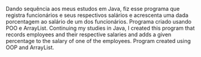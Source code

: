 Dando sequência aos meus estudos em Java, fiz esse programa que registra funcionários e seus respectivos salários e acrescenta uma dada porcentagem ao salário de um dos funcionários. Programa criado usando POO e ArrayList.
Continuing my studies in Java, I created this program that records employees and their respective salaries and adds a given percentage to the salary of one of the employees. Program created using OOP and ArrayList.
